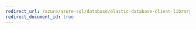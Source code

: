 ```yaml
---
redirect_url: /azure/azure-sql/database/elastic-database-client-library
redirect_document_id: true
---
```

